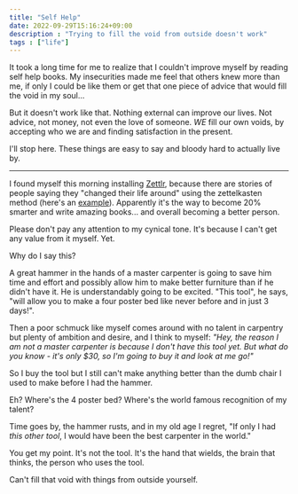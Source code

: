 ```yaml
---
title: "Self Help"
date: 2022-09-29T15:16:24+09:00
description : "Trying to fill the void from outside doesn't work"
tags : ["life"]
---
```


It took a long time for me to realize that I couldn't improve myself by
reading self help books. My insecurities made me feel that others knew
more than me, if only I could be like them or get that one piece of advice
that would fill the void in my soul...

But it doesn't work like that. Nothing external can improve our lives. Not
advice, not money, not even the love of someone. _WE_ fill our own voids,
by accepting who we are and finding satisfaction in the present.

I'll stop here. These things are easy to say and bloody hard to
actually live by.

---

I found myself this morning installing [Zettlr](https://www.zettlr.com/#), 
because there are stories of people saying they "changed their life
around" using the zettelkasten method (here's an
[example](https://news.ycombinator.com/item?id=23386630)). Apparently it's
the way to become 20% smarter and write amazing books... and overall
becoming a better person.

Please don't pay any attention to my cynical tone. It's because I can't
get any value from it myself. Yet. 

Why do I say this?

A great hammer in the hands of a master carpenter is going to save him
time and effort and possibly allow him to make better furniture than if he
didn't have it. He is understandably going to be excited. "This tool", he
says, "will allow you to make a four poster bed like never before and in
just 3 days!".

Then a poor schmuck like myself  comes around with no talent in carpentry
but plenty of ambition and desire, and I think to myself: _"Hey, the
reason I am not a master carpenter is because I don't have this tool yet.
But what do you know - it's only $30, so I'm going to buy it and look at
me go!"_

So I buy the tool but I still can't make anything better than the dumb
chair I used to make before  I had the hammer. 

Eh? Where's the 4 poster bed? Where's the world famous recognition of my
talent?

Time goes by, the hammer rusts, and in my old age I regret, "If only I had
_this other tool_, I would have been the best carpenter in the world."

You get my point. It's not the tool. It's the hand that wields, the brain
that thinks, the person who uses the tool.

Can't fill that void with things from outside yourself.

